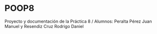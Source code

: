 # POOP8
Proyecto y documentación de la Práctica 8 / Alumnos: Peralta Pérez Juan Manuel y Resendiz Cruz Rodrigo Daniel

